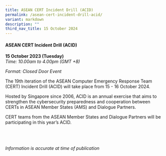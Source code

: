 ```yaml
---
title: ASEAN CERT Incident Drill (ACID)
permalink: /asean-cert-incident-drill-acid/
variant: markdown
description: ""
third_nav_title: 15 October 2024
---
```

#### **ASEAN CERT Incident Drill (ACID)**

**15 October 2023 (Tuesday)**  
*Time: 10.00am to 4.00pm (GMT +8)*

*Format: Closed Door Event*

The 19th iteration of the ASEAN Computer Emergency Response Team (CERT) Incident Drill (ACID) will take place from 15 - 16 October 2024.

Hosted by Singapore since 2006, ACID is an annual exercise that aims to strengthen the cybersecurity preparedness and cooperation between CERTs in ASEAN Member States (AMS) and Dialogue Partners.

CERT teams from the ASEAN Member States and Dialogue Partners will be participating in this year’s ACID.

<br><br><br>
*Information is accurate at time of publication*